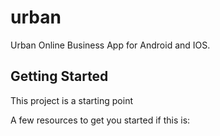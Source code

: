 # urban

Urban Online Business App for Android and IOS.

## Getting Started

This project is a starting point

A few resources to get you started if this is:

